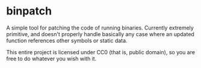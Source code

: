binpatch
========

A simple tool for patching the code of running binaries.
Currently extremely primitive, and doesn't properly handle basically any case where an updated function references other symbols or static data.

This entire project is licensed under CC0 (that is, public domain), so you are free to do whatever you wish with it.
